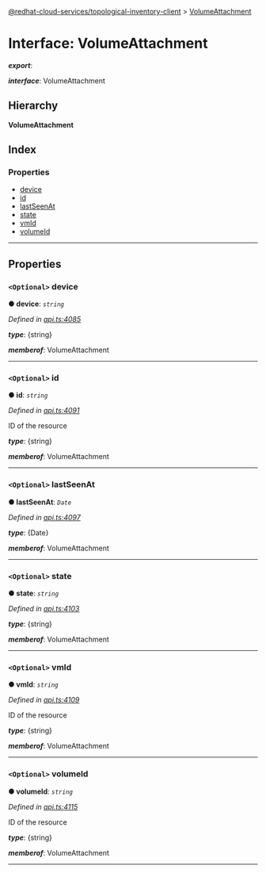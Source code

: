 [@redhat-cloud-services/topological-inventory-client](../README.md) > [VolumeAttachment](../interfaces/volumeattachment.md)

# Interface: VolumeAttachment

*__export__*: 

*__interface__*: VolumeAttachment

## Hierarchy

**VolumeAttachment**

## Index

### Properties

* [device](volumeattachment.md#device)
* [id](volumeattachment.md#id)
* [lastSeenAt](volumeattachment.md#lastseenat)
* [state](volumeattachment.md#state)
* [vmId](volumeattachment.md#vmid)
* [volumeId](volumeattachment.md#volumeid)

---

## Properties

<a id="device"></a>

### `<Optional>` device

**● device**: *`string`*

*Defined in [api.ts:4085](https://github.com/RedHatInsights/javascript-clients/blob/master/packages/topological-inventory/api.ts#L4085)*

*__type__*: {string}

*__memberof__*: VolumeAttachment

___
<a id="id"></a>

### `<Optional>` id

**● id**: *`string`*

*Defined in [api.ts:4091](https://github.com/RedHatInsights/javascript-clients/blob/master/packages/topological-inventory/api.ts#L4091)*

ID of the resource

*__type__*: {string}

*__memberof__*: VolumeAttachment

___
<a id="lastseenat"></a>

### `<Optional>` lastSeenAt

**● lastSeenAt**: *`Date`*

*Defined in [api.ts:4097](https://github.com/RedHatInsights/javascript-clients/blob/master/packages/topological-inventory/api.ts#L4097)*

*__type__*: {Date}

*__memberof__*: VolumeAttachment

___
<a id="state"></a>

### `<Optional>` state

**● state**: *`string`*

*Defined in [api.ts:4103](https://github.com/RedHatInsights/javascript-clients/blob/master/packages/topological-inventory/api.ts#L4103)*

*__type__*: {string}

*__memberof__*: VolumeAttachment

___
<a id="vmid"></a>

### `<Optional>` vmId

**● vmId**: *`string`*

*Defined in [api.ts:4109](https://github.com/RedHatInsights/javascript-clients/blob/master/packages/topological-inventory/api.ts#L4109)*

ID of the resource

*__type__*: {string}

*__memberof__*: VolumeAttachment

___
<a id="volumeid"></a>

### `<Optional>` volumeId

**● volumeId**: *`string`*

*Defined in [api.ts:4115](https://github.com/RedHatInsights/javascript-clients/blob/master/packages/topological-inventory/api.ts#L4115)*

ID of the resource

*__type__*: {string}

*__memberof__*: VolumeAttachment

___

